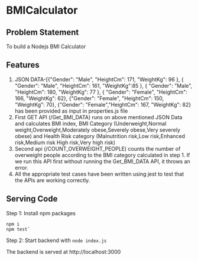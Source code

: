 # BMICalculator
## Problem Statement

To build a Nodejs BMI Calculator

## Features

1. JSON DATA-[{"Gender": "Male", "HeightCm": 171, "WeightKg": 96 }, { "Gender": "Male", "HeightCm": 161, "WeightKg":85 }, { "Gender": "Male", "HeightCm": 180, "WeightKg": 77 }, { "Gender": "Female", "HeightCm": 166,
"WeightKg": 62}, {"Gender": "Female", "HeightCm": 150, "WeightKg": 70}, {"Gender": "Female","HeightCm": 167, "WeightKg": 82} has been provided as input in properties.js file
2. First GET API (/Get_BMI_DATA) runs on above mentioned JSON Data and calculates BMI index, BMI Category (Underweight,Normal weight,Overweight,Moderately obese,Severely obese,Very
severely obese) and Health Risk category (Malnutrition risk,Low risk,Enhanced risk,Medium risk High risk,Very high risk)
3. Second api (/COUNT_OVERWEIGHT_PEOPLE) counts the number of overweight people according to the BMI category calculated in step 1. If we run this API first without running the Get_BMI_DATA  API, it throws an error.
4. All the appropriate test cases have been written using jest to test that the APIs are working correctly.
## Serving Code

Step 1: Install npm packages

```
npm i
npm test`
```

Step 2: Start backend with `node index.js`

The backend is served at http://localhost:3000
